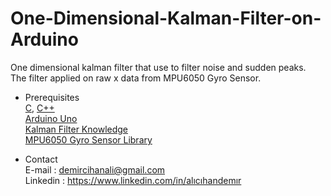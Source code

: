 

# One-Dimensional-Kalman-Filter-on-Arduino
One dimensional kalman filter that use to filter noise and sudden peaks.\
The filter applied on raw x data from MPU6050 Gyro Sensor. 

* Prerequisites\
[C](https://www.learn-c.org/), [C++](https://www.learn-cpp.org/)\
[Arduino Uno](https://www.arduino.cc/en/Tutorial/HomePage)\
[Kalman Filter Knowledge](https://www.kalmanfilter.net/kalman1d.html)\
[MPU6050 Gyro Sensor Library](https://github.com/tockn/MPU6050_tockn.git)

* Contact\
E-mail : demircihanali@gmail.com\
Linkedin : https://www.linkedin.com/in/alıcıhandemır


